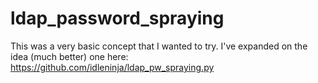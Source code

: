 # ldap_password_spraying

This was a very basic concept that I wanted to try.
I've expanded on the idea (much better) one here: https://github.com/idleninja/ldap_pw_spraying.py
